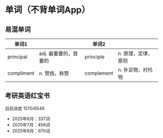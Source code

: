 # 单词（不背单词App）
## 易混单词

| 单词1        |               | 单词2        |             |
| ---------- | ------------- | ---------- | ----------- |
| principal  | adj. 最重要的，首要的 | principle  | n. 原理，定律，原则 |
| compliment | n. 赞扬，称赞      | complement | n. 补足物，衬托物  |
## 考研英语红宝书
目前进度 1570/6546
- 2025年6月：337词
- 2025年7月：456词
- 2025年8月：670词 
